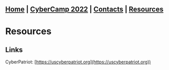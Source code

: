 ## [Home](./index.html) | [CyberCamp 2022](./cybercamp2022.html) | [Contacts](./contacts.html) | [Resources](./resources.html)

# Resources

## Links

CyberPatriot: [https://uscyberpatriot.org](https://uscyberpatriot.org))
